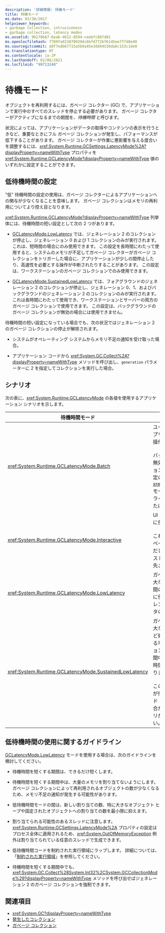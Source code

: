 ```yaml
---
description: '詳細情報: 待機モード'
title: 待機モード
ms.date: 03/30/2017
helpviewer_keywords:
- garbage collection, intrusiveness
- garbage collection, latency modes
ms.assetid: 96278bb7-6eab-4612-8594-ceebfc887d81
ms.openlocfilehash: f709fa023870939dc6bfd7f2bf6145ee7f7d8e40
ms.sourcegitcommit: ddf7edb67715a5b9a45e3dd44536dabc153c1de0
ms.translationtype: HT
ms.contentlocale: ja-JP
ms.lasthandoff: 02/06/2021
ms.locfileid: "99713248"
---
```

# <a name="latency-modes"></a>待機モード

オブジェクトを再利用するには、ガベージ コレクター (GC) で、アプリケーションで実行中のすべてのスレッドを停止する必要があります。 ガベージ コレクターがアクティブになるまでの期間を、*待機時間* と呼びます。

状況によっては、アプリケーションがデータの取得やコンテンツの表示を行うときなど、重要なときにフル ガベージ コレクションが発生し、パフォーマンスが低下することがあります。 ガベージ コレクターが作業に悪影響を与える度合いを調整するには、<xref:System.Runtime.GCSettings.LatencyMode%2A?displayProperty=nameWithType> プロパティを <xref:System.Runtime.GCLatencyMode?displayProperty=nameWithType> 値のいずれかに設定することができます。

## <a name="low-latency-settings"></a>低待機時間の設定

"低" 待機時間の設定の使用は、ガベージ コレクターによるアプリケーションへの関与が少なくなることを意味します。 ガベージ コレクションはメモリの再利用についてより控え目となります。

<xref:System.Runtime.GCLatencyMode?displayProperty=nameWithType> 列挙体には、待機時間の短い設定として次の 2 つがあります。

- [GCLatencyMode.LowLatency](xref:System.Runtime.GCLatencyMode.LowLatency) では、ジェネレーション 2 のコレクションが停止し、ジェネレーション 0 および 1 コレクションのみが実行されます。 これは、短時間の場合にのみ使用できます。 この設定を長時間にわたって使用すると、システムのメモリが不足してガベージ コレクターがガベージ コレクションをトリガーした場合に、アプリケーションが少しの間停止したり、高速性を必要とする操作が中断されたりすることがあります。 この設定は、ワークステーションのガベージ コレクションでのみ使用できます。

- [GCLatencyMode.SustainedLowLatency](xref:System.Runtime.GCLatencyMode.SustainedLowLatency) では、フォアグラウンドのジェネレーション 2 のコレクションが停止し、ジェネレーション 0、1、およびバックグラウンドのジェネレーション 2 のコレクションのみが実行されます。 これは長時間にわたって使用でき、ワークステーションとサーバーの両方のガベージ コレクションで使用できます。 この設定は、バックグラウンドのガベージ コレクションが無効の場合には使用できません。

待機時間の短い設定になっている場合でも、次の状況ではジェネレーション 2 のガベージ コレクションの停止が解除されます。

- システムがオペレーティング システムからメモリ不足の通知を受け取った場合。

- アプリケーション コードから <xref:System.GC.Collect%2A?displayProperty=nameWithType> メソッドを呼び出し、`generation` パラメーターに 2 を指定してコレクションを実行した場合。

## <a name="scenarios"></a>シナリオ

次の表に、<xref:System.Runtime.GCLatencyMode> の各値を使用するアプリケーション シナリオを示します。

|待機時間モード|アプリケーションのシナリオ|
|------------------|---------------------------|
|<xref:System.Runtime.GCLatencyMode.Batch>|ユーザー インターフェイス (UI) 操作のないアプリケーションの場合、またはサーバー側の操作の場合に使用します。<br /><br />バックグラウンドのガベージ コレクションが無効にされている場合、これがワークステーションとサーバーのガベージ コレクションの既定のモードとなります。 また、<xref:System.Runtime.GCLatencyMode.Batch> モードにより [gcConcurrent](../../framework/configure-apps/file-schema/runtime/gcconcurrent-element.md) 設定がオーバーライドされます。つまり、バックグラウンドまたは同時実行コレクションが阻止されます。|
|<xref:System.Runtime.GCLatencyMode.Interactive>|UI を持つほとんどのアプリケーションの場合に使用します。<br /><br />これは、ワークステーションとサーバーのガベージ コレクションの既定のモードです。 ただし、アプリがホストされている場合は、ホスト プロセスのガベージ コレクター設定が優先されます。|
|<xref:System.Runtime.GCLatencyMode.LowLatency>|ガベージ コレクターからの割り込みにより重大な影響を受け、高速性を必要とする、短期間の操作を実行するアプリケーションの場合に使用します。 たとえば、アニメーションのレンダリングを行うアプリケーションやデータの取得機能などがあります。|
|<xref:System.Runtime.GCLatencyMode.SustainedLowLatency>|ガベージ コレクターからの割り込みにより重大な影響を受け、高速性を必要とする、さほど処理時間を必要としないものの長時間になる可能性のある操作を実行するアプリケーションの場合に使用します。 たとえば、取引時間中に市場データの変化に応じて迅速な応答時間を必要とするアプリケーションなどがあります。<br /><br />このモードでは、マネージド ヒープのサイズが他のモードより大きくなります。 マネージド ヒープは最適化されないため、断片化の割合が高くなる可能性があります。 十分なメモリが使用可能であることを確認してください。|

## <a name="guidelines-for-using-low-latency"></a>低待機時間の使用に関するガイドライン

[GCLatencyMode.LowLatency](xref:System.Runtime.GCLatencyMode.LowLatency) モードを使用する場合は、次のガイドラインを検討してください。

- 待機時間を短くする期間は、できるだけ短くします。

- 待機時間を短くする期間中は、大量のメモリを割り当てないようにします。 ガベージ コレクションによって再利用されるオブジェクトの数が少なくなるため、メモリ不足の通知が発生する可能性があります。

- 低待機時間モードの間は、新しい割り当ての数、特に大きなオブジェクト ヒープや固定されたオブジェクトへの割り当ての数を最小限に抑えます。

- 割り当てられる可能性のあるスレッドに注意します。 <xref:System.Runtime.GCSettings.LatencyMode%2A> プロパティの設定はプロセス全体に適用されるため、<xref:System.OutOfMemoryException> 例外は割り当てられている任意のスレッドで生成できます。

- 低待機時間コードを制約された実行領域にラップします。 詳細については、「[制約された実行領域](../../framework/performance/constrained-execution-regions.md)」を参照してください。

- 待機時間を短くする期間中でも、<xref:System.GC.Collect%28System.Int32%2CSystem.GCCollectionMode%29?displayProperty=nameWithType> メソッドを呼び出せばジェネレーション 2 のガベージ コレクションを強制できます。

## <a name="see-also"></a>関連項目

- <xref:System.GC?displayProperty=nameWithType>
- [発生したコレクション](induced.md)
- [ガベージ コレクション](index.md)
